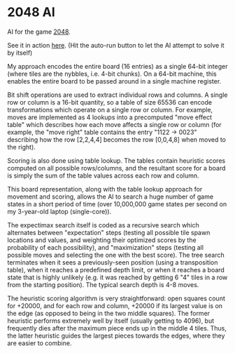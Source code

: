 # 2048 AI

AI for the game [2048](https://github.com/gabrielecirulli/2048).

See it in action [here](http://ov3y.github.io/2048-AI/). (Hit the auto-run button to let the AI attempt to solve it by itself)

My approach encodes the entire board (16 entries) as a single 64-bit integer (where tiles are the nybbles, i.e. 4-bit chunks). On a 64-bit machine, this enables the entire board to be passed around in a single machine register.

Bit shift operations are used to extract individual rows and columns. A single row or column is a 16-bit quantity, so a table of size 65536 can encode transformations which operate on a single row or column. For example, moves are implemented as 4 lookups into a precomputed "move effect table" which describes how each move affects a single row or column (for example, the "move right" table contains the entry "1122 -> 0023" describing how the row [2,2,4,4] becomes the row [0,0,4,8] when moved to the right).

Scoring is also done using table lookup. The tables contain heuristic scores computed on all possible rows/columns, and the resultant score for a board is simply the sum of the table values across each row and column.

This board representation, along with the table lookup approach for movement and scoring, allows the AI to search a huge number of game states in a short period of time (over 10,000,000 game states per second on my 3-year-old laptop (single-core)).

The expectimax search itself is coded as a recursive search which alternates between "expectation" steps (testing all possible tile spawn locations and values, and weighting their optimized scores by the probability of each possibility), and "maximization" steps (testing all possible moves and selecting the one with the best score). The tree search terminates when it sees a previously-seen position (using a transposition table), when it reaches a predefined depth limit, or when it reaches a board state that is highly unlikely (e.g. it was reached by getting 6 "4" tiles in a row from the starting position). The typical search depth is 4-8 moves.

The heuristic scoring algorithm is very straightforward: open squares count for +20000, and for each row and column, +20000 if its largest value is on the edge (as opposed to being in the two middle squares). The former heuristic performs extremely well by itself (usually getting to 4096), but frequently dies after the maximum piece ends up in the middle 4 tiles. Thus, the latter heuristic guides the largest pieces towards the edges, where they are easier to combine.
